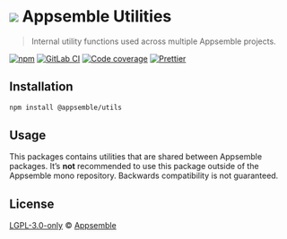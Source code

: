 # ![](https://gitlab.com/appsemble/appsemble/-/raw/0.20.20/config/assets/logo.svg) Appsemble Utilities

> Internal utility functions used across multiple Appsemble projects.

[![npm](https://img.shields.io/npm/v/@appsemble/utils)](https://www.npmjs.com/package/@appsemble/utils)
[![GitLab CI](https://gitlab.com/appsemble/appsemble/badges/0.20.20/pipeline.svg)](https://gitlab.com/appsemble/appsemble/-/releases/0.20.20)
[![Code coverage](https://codecov.io/gl/appsemble/appsemble/branch/0.20.20/graph/badge.svg)](https://codecov.io/gl/appsemble/appsemble)
[![Prettier](https://img.shields.io/badge/code_style-prettier-ff69b4.svg)](https://prettier.io)

## Installation

```sh
npm install @appsemble/utils
```

## Usage

This packages contains utilities that are shared between Appsemble packages. It’s **not**
recommended to use this package outside of the Appsemble mono repository. Backwards compatibility is
not guaranteed.

## License

[LGPL-3.0-only](https://gitlab.com/appsemble/appsemble/-/blob/0.20.20/LICENSE.md) ©
[Appsemble](https://appsemble.com)
